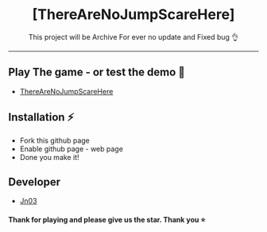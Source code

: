 

<h1 align="center">[ThereAreNoJumpScareHere]</h1>

<p align="center">This project will be Archive For ever no update and Fixed bug 👌</p>

---
## Play The game - or test the demo 👻
- [ThereAreNoJumpScareHere](https://jndev03.github.io/ThereAreNoJumpScareHere/)


## Installation ⚡

- Fork this github page
- Enable github page - web page
- Done you make it!

## Developer
- [Jn03](https://github.com/JNDEV03)

#### Thank for playing and please give us the star. Thank you ⭐
